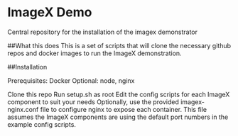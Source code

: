 # ImageX Demo
Central repository for the installation of the imagex demonstrator

##What this does
This is a set of scripts that will clone the necessary github repos and docker images to run the ImageX demonstration.

##Installation

Prerequisites:  Docker
Optional:  node, nginx

Clone this repo
Run setup.sh as root
Edit the config scripts for each ImageX component to suit your needs
Optionally, use the provided imagex-nginx.conf file to configure nginx to expose each container.  This file assumes the ImageX components are using the default port numbers in the example config scripts.  
